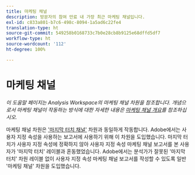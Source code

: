```yaml
---
title: 마케팅 채널
description: 방문자의 참여 만료 내 가장 최근 마케팅 채널입니다.
exl-id: c833a801-b7c6-498c-8094-1a5ad6c22fe4
translation-type: ht
source-git-commit: 549258b0168733c7b0e28cb8b9125e68dffd5df7
workflow-type: ht
source-wordcount: '112'
ht-degree: 100%

---
```


# 마케팅 채널

*이 도움말 페이지는 Analysis Workspace의 마케팅 채널 차원을 참조합니다. 개념으로서 마케팅 채널이 작동하는 방식에 대한 자세한 내용은 [마케팅 채널 개요](../c-marketing-channels/c-getting-started-mchannel.md)를 참조하십시오.*

마케팅 채널 차원은 [&#39;마지막 터치 채널&#39;](last-touch-channel.md) 차원과 동일하게 작동합니다. Adobe에서는 사용자 지정 속성을 사용하는 보고서에 사용하기 위해 이 차원을 도입했습니다. 마지막 터치가 사용자 지정 속성에 정확하지 않아 사용자 지정 속성 마케팅 채널 보고서를 본 사용자가 &#39;마지막 터치&#39; 레이블과 혼동했었습니다. Adobe에서는 분석가가 잘못된 &#39;마지막 터치&#39; 차원 레이블 없이 사용자 지정 속성 마케팅 채널 보고서를 작성할 수 있도록 일반 &#39;마케팅 채널&#39; 차원을 도입했습니다.
